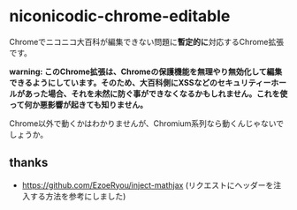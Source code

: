 # niconicodic-chrome-editable

Chromeでニコニコ大百科が編集できない問題に**暫定的に**対応するChrome拡張です。


**warning: このChrome拡張は、Chromeの保護機能を無理やり無効化して編集できるようにしています。そのため、大百科側にXSSなどのセキュリティーホールがあった場合、それを未然に防ぐ事ができなくなるかもしれません。これを使って何か悪影響が起きても知りません。**

Chrome以外で動くかはわかりませんが、Chromium系列なら動くんじゃないでしょうか。



## thanks

- https://github.com/EzoeRyou/inject-mathjax (リクエストにヘッダーを注入する方法を参考にしました)